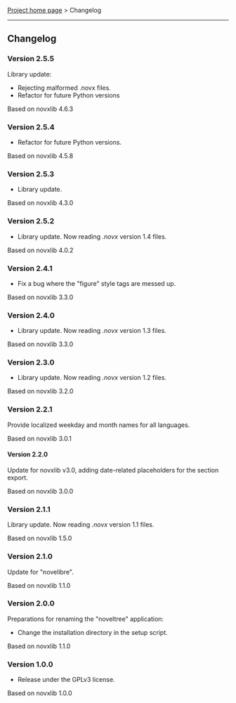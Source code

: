 [Project home page](../) > Changelog

------------------------------------------------------------------------

## Changelog


### Version 2.5.5

Library update:
- Rejecting malformed .novx files.
- Refactor for future Python versions

Based on novxlib 4.6.3

### Version 2.5.4

- Refactor for future Python versions.

Based on novxlib 4.5.8

### Version 2.5.3

- Library update.

Based on novxlib 4.3.0

### Version 2.5.2

- Library update. Now reading *.novx* version 1.4 files.

Based on novxlib 4.0.2

### Version 2.4.1

- Fix a bug where the "figure" style tags are messed up. 

Based on novxlib 3.3.0

### Version 2.4.0

- Library update. Now reading *.novx* version 1.3 files.

Based on novxlib 3.3.0

### Version 2.3.0

- Library update. Now reading *.novx* version 1.2 files.

Based on novxlib 3.2.0

### Version 2.2.1

Provide localized weekday and month names for all languages.

Based on novxlib 3.0.1

#### Version 2.2.0

Update for novxlib v3.0, adding date-related placeholders for the section export.

Based on novxlib 3.0.0

### Version 2.1.1

Library update.
Now reading *.novx* version 1.1 files. 

Based on novxlib 1.5.0

### Version 2.1.0

Update for "novelibre".

Based on novxlib 1.1.0

### Version 2.0.0

Preparations for renaming the "noveltree" application:
- Change the installation directory in the setup script.

Based on novxlib 1.1.0

### Version 1.0.0

- Release under the GPLv3 license.

Based on novxlib 1.0.0
